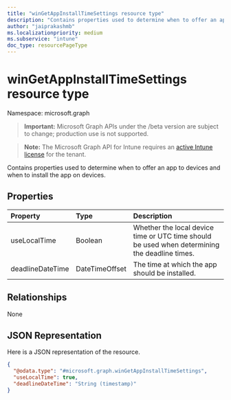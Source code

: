 ```yaml
---
title: "winGetAppInstallTimeSettings resource type"
description: "Contains properties used to determine when to offer an app to devices and when to install the app on devices."
author: "jaiprakashmb"
ms.localizationpriority: medium
ms.subservice: "intune"
doc_type: resourcePageType
---
```


# winGetAppInstallTimeSettings resource type

Namespace: microsoft.graph
> **Important:** Microsoft Graph APIs under the /beta version are subject to change; production use is not supported.

> **Note:** The Microsoft Graph API for Intune requires an [active Intune license](https://go.microsoft.com/fwlink/?linkid=839381) for the tenant.


Contains properties used to determine when to offer an app to devices and when to install the app on devices.

## Properties
|Property|Type|Description|
|:---|:---|:---|
|useLocalTime|Boolean|Whether the local device time or UTC time should be used when determining the deadline times.|
|deadlineDateTime|DateTimeOffset|The time at which the app should be installed.|

## Relationships
None

## JSON Representation
Here is a JSON representation of the resource.
<!-- {
  "blockType": "resource",
  "@odata.type": "microsoft.graph.winGetAppInstallTimeSettings"
}
-->
``` json
{
  "@odata.type": "#microsoft.graph.winGetAppInstallTimeSettings",
  "useLocalTime": true,
  "deadlineDateTime": "String (timestamp)"
}
```
